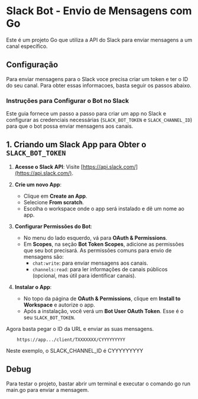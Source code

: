 # Slack Bot - Envio de Mensagens com Go

Este é um projeto Go que utiliza a API do Slack para enviar mensagens a um canal específico. 

## Configuração
Para enviar mensagens para o Slack voce precisa criar um token e ter o ID do seu canal. Para obter essas informacoes, basta seguir os passos abaixo.

### Instruções para Configurar o Bot no Slack

Este guia fornece um passo a passo para criar um app no Slack e configurar as credenciais necessárias (`SLACK_BOT_TOKEN` e `SLACK_CHANNEL_ID`) para que o bot possa enviar mensagens aos canais.

## 1. Criando um Slack App para Obter o `SLACK_BOT_TOKEN`

1. **Acesse o Slack API**: Visite [https://api.slack.com/](https://api.slack.com/).
   
2. **Crie um novo App**:
   - Clique em **Create an App**.
   - Selecione **From scratch**.
   - Escolha o workspace onde o app será instalado e dê um nome ao app.

3. **Configurar Permissões do Bot**:
   - No menu do lado esquerdo, vá para **OAuth & Permissions**.
   - Em **Scopes**, na seção **Bot Token Scopes**, adicione as permissões que seu bot precisará. As permissões comuns para envio de mensagens são:
     - `chat:write`: para enviar mensagens aos canais.
     - `channels:read`: para ler informações de canais públicos (opcional, mas útil para identificar canais).

4. **Instalar o App**:
   - No topo da página de **OAuth & Permissions**, clique em **Install to Workspace** e autorize o app.
   - Após a instalação, você verá um **Bot User OAuth Token**. Esse é o seu `SLACK_BOT_TOKEN`.


Agora basta pegar o ID da URL e enviar as suas mensagens.

```plaintext
    https://app.../client/TXXXXXXX/CYYYYYYYYY
 ```

Neste exemplo, o SLACK_CHANNEL_ID é CYYYYYYYYY

## Debug

Para testar o projeto, bastar abrir um terminal e executar o comando go run main.go para enviar a mensagem.